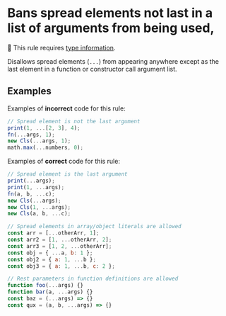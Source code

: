 # Bans spread elements not last in a list of arguments from being used,

💭 This rule requires [type information](https://typescript-eslint.io/linting/typed-linting).

<!-- end auto-generated rule header -->
<!-- Do not manually modify this header. Run: `npm run eslint-docs` -->

Disallows spread elements (`...`) from appearing anywhere except as the last element in a function or constructor call argument list.

## Examples

Examples of **incorrect** code for this rule:

```js
// Spread element is not the last argument
print(1, ...[2, 3], 4);
fn(...args, 1);
new Cls(...args, 1);
math.max(...numbers, 0);
```

Examples of **correct** code for this rule:

```js
// Spread element is the last argument
print(...args);
print(1, ...args);
fn(a, b, ...c);
new Cls(...args);
new Cls(1, ...args);
new Cls(a, b, ...c);

// Spread elements in array/object literals are allowed
const arr = [...otherArr, 1];
const arr2 = [1, ...otherArr, 2];
const arr3 = [1, 2, ...otherArr];
const obj = { ...a, b: 1 };
const obj2 = { a: 1, ...b };
const obj3 = { a: 1, ...b, c: 2 };

// Rest parameters in function definitions are allowed
function foo(...args) {}
function bar(a, ...args) {}
const baz = (...args) => {}
const qux = (a, b, ...args) => {}
```
